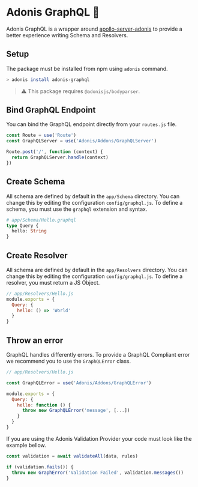 # Adonis GraphQL :rocket:

Adonis GraphQL is a wrapper around [apollo-server-adonis](https://github.com/apollographql/apollo-server/tree/master/packages/apollo-server-adonis) to provide a better experience writing Schema and Resolvers.

## Setup

The package must be installed from npm using `adonis` command.

```bash
> adonis install adonis-graphql
```

> :warning: This package requires `@adonisjs/bodyparser`.

## Bind GraphQL Endpoint

You can bind the GraphQL endpoint directly from your `routes.js` file.

```js
const Route = use('Route')
const GraphQLServer = use('Adonis/Addons/GraphQLServer')

Route.post('/', function (context) {
  return GraphQLServer.handle(context)
})
```

## Create Schema

All schema are defined by default in the `app/Schema` directory. You can change this by editing the configuration `config/graphql.js`.
To define a schema, you must use the `graphql` extension and syntax.

```graphql
# app/Schema/Hello.graphql
type Query {
  hello: String
}
```

## Create Resolver

All schema are defined by default in the `app/Resolvers` directory. You can change this by editing the configuration `config/graphql.js`.
To define a resolver, you must return a JS Object.

```js
// app/Resolvers/Hello.js
module.exports = {
  Query: {
    hello: () => 'World'
  }
}
```

## Throw an error

GraphQL handles differently errors. To provide a GraphQL Compliant error we recommend you to use the `GraphQLError` class.

```js
// app/Resolvers/Hello.js

const GraphQLError = use('Adonis/Addons/GraphQLError')

module.exports = {
  Query: {
    hello: function () {
      throw new GraphQLError('message', [...])
    }
  }
}
```

If you are using the Adonis Validation Provider your code must look like the example bellow.

```js
const validation = await validateAll(data, rules)

if (validation.fails()) {
  throw new GraphError('Validation Failed', validation.messages())
}
```
